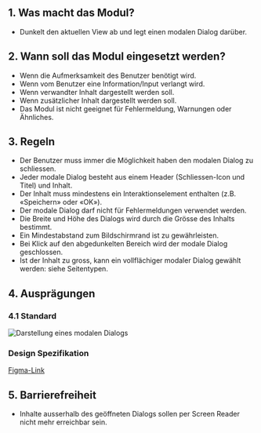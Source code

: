 ## 1. Was macht das Modul?
*   Dunkelt den aktuellen View ab und legt einen modalen Dialog darüber.

## 2. Wann soll das Modul eingesetzt werden?
*   Wenn die Aufmerksamkeit des Benutzer benötigt wird.
*   Wenn vom Benutzer eine Information/Input verlangt wird.
*   Wenn verwandter Inhalt dargestellt werden soll.
*   Wenn zusätzlicher Inhalt dargestellt werden soll.
*   Das Modul ist nicht geeignet für Fehlermeldung, Warnungen oder Ähnliches.

## 3. Regeln
*   Der Benutzer muss immer die Möglichkeit haben den modalen Dialog zu schliessen.
*   Jeder modale Dialog besteht aus einem Header (Schliessen-Icon und Titel) und Inhalt.
*   Der Inhalt muss mindestens ein Interaktionselement enthalten (z.B. «Speichern» oder «OK»).
*   Der modale Dialog darf nicht für Fehlermeldungen verwendet werden.
*   Die Breite und Höhe des Dialogs wird durch die Grösse des Inhalts bestimmt.
*   Ein Mindestabstand zum Bildschirmrand ist zu gewährleisten.
*   Bei Klick auf den abgedunkelten Bereich wird der modale Dialog geschlossen.
*   Ist der Inhalt zu gross, kann ein vollflächiger modaler Dialog gewählt werden: siehe Seitentypen.

## 4. Ausprägungen

<label class="switch" style="display:none"><input type="checkbox"><span class="slider round"></span></label>

### 4.1 Standard
![Darstellung eines modalen Dialogs](https://raw.githubusercontent.com/sbb-design-systems/design-system-mobile-documentation/doku-update/documentation/modal-view/images/MM03.png 'class: image light')

### Design Spezifikation
[Figma-Link](https://www.figma.com/file/WOtLIam1xwrqcgnAITsEhV/Design-System-Mobile?node-id=25%3A8074)

## 5. Barrierefreiheit
*   Inhalte ausserhalb des geöffneten Dialogs sollen per Screen Reader nicht mehr erreichbar sein.